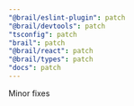 ```yaml
---
"@brail/eslint-plugin": patch
"@brail/devtools": patch
"tsconfig": patch
"brail": patch
"@brail/react": patch
"@brail/types": patch
"docs": patch
---
```


Minor fixes
